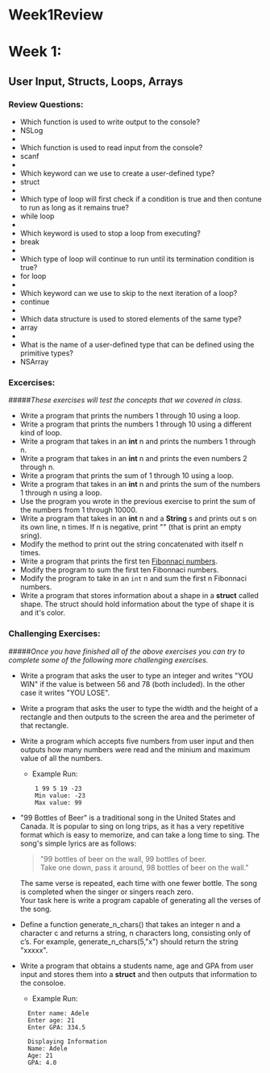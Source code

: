 # Week1Review
# Week 1:
## User Input, Structs, Loops, Arrays  

### Review Questions:

- Which function is used to write output to the console?
- NSLog
- 
- Which function is used to read input from the console?
- scanf
- 
- Which keyword can we use to create a user-defined type?
- struct
- 
- Which type of loop will first check if a condition is true and then contune to run as long as it remains true?
- while loop
- 
- Which keyword is used to stop a loop from executing?
- break
- 
- Which type of loop will continue to run until its termination condition is true?
- for loop
- 
- Which keyword can we use to skip to the next iteration of a loop?
- continue
- 
- Which data structure is used to stored elements of the same type?
- array
- 
- What is the name of a user-defined type that can be defined using the primitive types?
- NSArray


### Excercises:
#####*These exercises will test the concepts that we covered in class.*

- Write a program that prints the numbers 1 through 10 using a loop.
- Write a program that prints the numbers 1 through 10 using a different kind of loop.
- Write a program that takes in an **int** n and prints the numbers 1 through n.
- Write a program that takes in an **int** n and prints the even numbers 2 through n.
- Write a program that prints the sum of 1 through 10 using a loop.
- Write a program that takes in an **int** n and prints the sum of the numbers 1 through n using a loop.
- Use the program you wrote in the previous exercise to print the sum of the numbers from 1 through 10000.
- Write a program that takes in an **int** n and a **String** s and prints out s on its own line, n times. If n is negative,   print "" (that is print an empty sring).
- Modify the method to print out the string concatenated with itself n times.
- Write a program that prints the first ten [Fibonnaci numbers](https://www.mathsisfun.com/numbers/fibonacci-sequence.html).
- Modify the program to sum the first ten Fibonnaci numbers.
- Modify the program to take in an `int` n and sum the first n Fibonnaci numbers.
- Write a program that stores information about a shape in a **struct** called shape. The struct should hold information       about the type of shape it is and it's color.

### Challenging Exercises: 
#####*Once you have finished all of the above exercises you can try to complete some of the following more challenging exercises.*

- Write a program that asks the user to type an integer and writes "YOU WIN" if the value is between 56 and 78 (both           included). In the other case it writes "YOU LOSE".  

- Write a program that asks the user to type the width and the height of a rectangle and then outputs to the screen the area   and the perimeter of that rectangle.

- Write a program which accepts five numbers from user input and then outputs how many numbers were read and the minium and    maximum value of all the numbers.
    - Example Run:
  ```  
      1 99 5 19 -23   
      Min value: -23  
      Max value: 99  
  ```

- "99 Bottles of Beer" is a traditional song in the United States and Canada. It is popular to sing on long trips, as it has   a very repetitive format which is easy to memorize, and can take a long time to sing. The song's simple lyrics are as        follows:

  > "99 bottles of beer on the wall, 99 bottles of beer.  
  > Take one down, pass it around, 98 bottles of beer on the wall."  
    
  The same verse is repeated, each time with one fewer bottle. The song is completed when the singer or singers reach zero.  
  Your task here is write a program capable of generating all the verses of the song.

- Define a function generate_n_chars() that takes an integer n and a character c and returns a string, n characters long,      consisting only of c’s. For example, generate_n_chars(5,"x") should return the string "xxxxx".   

- Write a program that obtains a students name, age and GPA from user input and stores them into a **struct** and then         outputs that information to the consoloe.
    - Example Run:
  ```
    Enter name: Adele
    Enter age: 21
    Enter GPA: 334.5
    
    Displaying Information
    Name: Adele
    Age: 21
    GPA: 4.0
  ```
